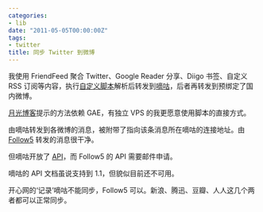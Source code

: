 ```yaml
---
categories:
- lib
date: "2011-05-05T00:00:00Z"
tags:
- twitter
title: 同步 Twitter 到微博
---
```


我使用 FriendFeed 聚合 Twitter、Google Reader 分享、Diigo 书签、自定义 RSS 订阅等内容，执行[自定义脚本][1]解析后转发到[嘀咕][2]，后者再转发到预绑定了国内微博。

[月光博客][3]提示的方法依赖 GAE，有独立 VPS 的我更愿意使用脚本的直接方式。

由嘀咕转发到各微博的消息，被附带了指向该条消息所在嘀咕的连接地址。由 [Follow5][4] 转发的消息很干净。

但嘀咕开放了 [API][5]，而 Follow5 的 API 需要邮件申请。

嘀咕的 API 文档虽说支持到 1.1，但貌似目前还不可用。

开心网的‘记录’嘀咕不能同步，Follow5 可以。新浪、腾迅、豆瓣、人人这几个两者都可以正常同步。

[1]: https://gist.github.com/951656
[2]: http://digu.com
[3]: http://www.williamlong.info/archives/2049.html
[4]: http://follow5.com
[5]: http://code.google.com/p/digu-api/w/list
